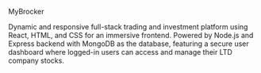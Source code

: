 MyBrocker

Dynamic and responsive full-stack trading and investment platform using React, HTML, and CSS for an immersive frontend. Powered by Node.js and Express backend with MongoDB as the database, featuring a secure user dashboard where logged-in users can access and manage their LTD company stocks.
